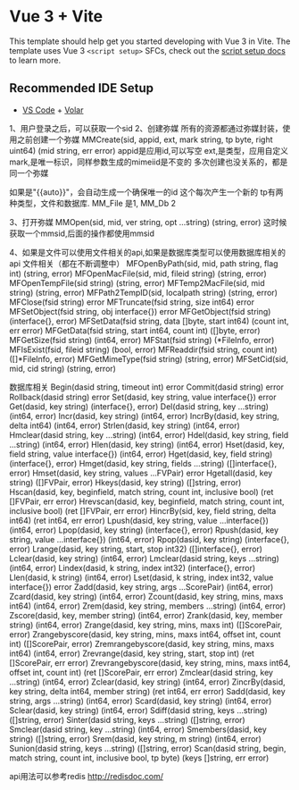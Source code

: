 # Vue 3 + Vite

This template should help get you started developing with Vue 3 in Vite. The template uses Vue 3 `<script setup>` SFCs, check out the [script setup docs](https://v3.vuejs.org/api/sfc-script-setup.html#sfc-script-setup) to learn more.

## Recommended IDE Setup

- [VS Code](https://code.visualstudio.com/) + [Volar](https://marketplace.visualstudio.com/items?itemName=Vue.volar)

1、用户登录之后，可以获取一个sid
2、创建弥媒
所有的资源都通过弥媒封装，使用之前创建一个弥媒
MMCreate(sid, appid, ext, mark string, tp byte, right uint64) (mid string, err error)
appid是应用id,可以写空
ext,是类型，应用自定义
mark,是唯一标识，同样参数生成的mimeiid是不变的
多次创建也没关系的，都是同一个弥媒

如果是"{{auto}}"，会自动生成一个确保唯一的id
这个每次产生一个新的
tp有两种类型，文件和数据库. MM_File 是1, MM_Db 2

3、打开弥媒
MMOpen(sid, mid, ver string, opt ...string) (string, error)
这时候获取一个mmsid,后面的操作都使用mmsid

4、如果是文件可以使用文件相关的api,如果是数据库类型可以使用数据库相关的api
文件相关（都在不断调整中）
 MFOpenByPath(sid, mid, path string, flag int) (string, error)
 MFOpenMacFile(sid, mid, fileid string) (string, error)
 MFOpenTempFile(sid string) (string, error)
 MFTemp2MacFile(sid, mid string) (string, error)
 MFPath2TempID(sid, localpath string) (string, error)
 MFClose(fsid string) error
 MFTruncate(fsid string, size int64) error
 MFSetObject(fsid string, obj interface{}) error
 MFGetObject(fsid string) (interface{}, error)
 MFSetData(fsid string, data []byte, start int64) (count int, err error)
 MFGetData(fsid string, start int64, count int) ([]byte, error)
 MFGetSize(fsid string) (int64, error)
 MFStat(fsid string) (*FileInfo, error)
 MFIsExist(fsid, fileid string) (bool, error)
 MFReaddir(fsid string, count int) ([]*FileInfo, error)
 MFGetMimeType(fsid string) (string, error)
 MFSetCid(sid, mid, cid string) (string, error)
 
数据库相关
 Begin(dasid string, timeout int) error
 Commit(dasid string) error
 Rollback(dasid string) error
 Set(dasid, key string, value interface{}) error
 Get(dasid, key string) (interface{}, error)
 Del(dasid string, key ...string) (int64, error)
 Incr(dasid, key string) (int64, error)
 IncrBy(dasid, key string, delta int64) (int64, error)
 Strlen(dasid, key string) (int64, error)
 Hmclear(dasid string, key ...string) (int64, error)
 Hdel(dasid, key string, field ...string) (int64, error)
 Hlen(dasid, key string) (int64, error)
 Hset(dasid, key, field string, value interface{}) (int64, error)
 Hget(dasid, key, field string) (interface{}, error)
 Hmget(dasid, key string, fields ...string) ([]interface{}, error)
Hmset(dasid, key string, values ...FVPair) error
 Hgetall(dasid, key string) ([]FVPair, error)
 Hkeys(dasid, key string) ([]string, error)
 Hscan(dasid, key, beginfield, match string, count int, inclusive bool) (ret []FVPair, err error)
 Hrevscan(dasid, key, beginfield, match string, count int, inclusive bool) (ret []FVPair, err error)
 HincrBy(sid, key, field string, delta int64) (ret int64, err error)
 Lpush(dasid, key string, value ...interface{}) (int64, error)
 Lpop(dasid, key string) (interface{}, error)
 Rpush(dasid, key string, value ...interface{}) (int64, error)
 Rpop(dasid, key string) (interface{}, error)
 Lrange(dasid, key string, start, stop int32) ([]interface{}, error)
 Lclear(dasid, key string) (int64, error)
 Lmclear(dasid string, keys ...string) (int64, error)
 Lindex(dasid, k string, index int32) (interface{}, error)
 Llen(dasid, k string) (int64, error)
 Lset(dasid, k string, index int32, value interface{}) error
 Zadd(dasid, key string, args ...ScorePair) (int64, error)
 Zcard(dasid, key string) (int64, error)
 Zcount(dasid, key string, mins, maxs int64) (int64, error)
 Zrem(dasid, key string, members ...string) (int64, error)
 Zscore(dasid, key, member string) (int64, error)
 Zrank(dasid, key, member string) (int64, error)
 Zrange(dasid, key string, mins, maxs int) ([]ScorePair, error)
 Zrangebyscore(dasid, key string, mins, maxs int64, offset int, count int) ([]ScorePair, error)
 Zremrangebyscore(dasid, key string, mins, maxs int64) (int64, error)
 Zrevrange(dasid, key string, start, stop int) (ret []ScorePair, err error)
 Zrevrangebyscore(dasid, key string, mins, maxs int64, offset int, count int) (ret []ScorePair, err error)
 Zmclear(dasid string, key ...string) (int64, error)
 Zclear(dasid, key string) (int64, error)
 ZincrBy(dasid, key string, delta int64, member string) (ret int64, err error)
 Sadd(dasid, key string, args ...string) (int64, error)
 Scard(dasid, key string) (int64, error)
 Sclear(dasid, key string) (int64, error)
 Sdiff(dasid string, keys ...string) ([]string, error)
 Sinter(dasid string, keys ...string) ([]string, error)
 Smclear(dasid string, key ...string) (int64, error)
 Smembers(dasid, key string) ([]string, error)
 Srem(dasid, key string, m string) (int64, error)
 Sunion(dasid string, keys ...string) ([]string, error)
 Scan(dasid string, begin, match string, count int, inclusive bool, tp byte) (keys []string, err error)

 api用法可以参考redis
 http://redisdoc.com/